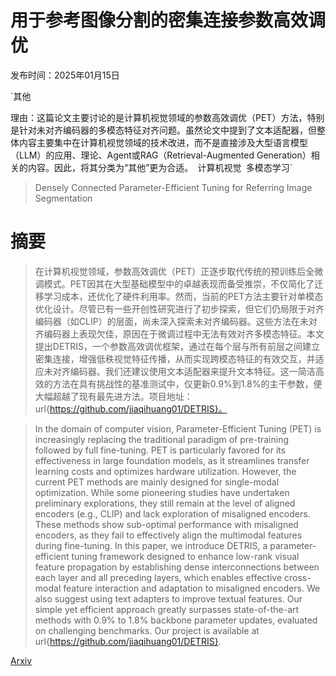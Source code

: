 # 用于参考图像分割的密集连接参数高效调优

发布时间：2025年01月15日

`其他

理由：这篇论文主要讨论的是计算机视觉领域的参数高效调优（PET）方法，特别是针对未对齐编码器的多模态特征对齐问题。虽然论文中提到了文本适配器，但整体内容主要集中在计算机视觉领域的技术改进，而不是直接涉及大型语言模型（LLM）的应用、理论、Agent或RAG（Retrieval-Augmented Generation）相关的内容。因此，将其分类为“其他”更为合适。` `计算机视觉` `多模态学习`

> Densely Connected Parameter-Efficient Tuning for Referring Image Segmentation

# 摘要

> 在计算机视觉领域，参数高效调优（PET）正逐步取代传统的预训练后全微调模式。PET因其在大型基础模型中的卓越表现而备受推崇，不仅简化了迁移学习成本，还优化了硬件利用率。然而，当前的PET方法主要针对单模态优化设计。尽管已有一些开创性研究进行了初步探索，但它们仍局限于对齐编码器（如CLIP）的层面，尚未深入探索未对齐编码器。这些方法在未对齐编码器上表现欠佳，原因在于微调过程中无法有效对齐多模态特征。本文提出DETRIS，一个参数高效调优框架，通过在每个层与所有前层之间建立密集连接，增强低秩视觉特征传播，从而实现跨模态特征的有效交互，并适应未对齐编码器。我们还建议使用文本适配器来提升文本特征。这一简洁高效的方法在具有挑战性的基准测试中，仅更新0.9%到1.8%的主干参数，便大幅超越了现有最先进方法。项目地址：url{https://github.com/jiaqihuang01/DETRIS}。

> In the domain of computer vision, Parameter-Efficient Tuning (PET) is increasingly replacing the traditional paradigm of pre-training followed by full fine-tuning. PET is particularly favored for its effectiveness in large foundation models, as it streamlines transfer learning costs and optimizes hardware utilization. However, the current PET methods are mainly designed for single-modal optimization. While some pioneering studies have undertaken preliminary explorations, they still remain at the level of aligned encoders (e.g., CLIP) and lack exploration of misaligned encoders. These methods show sub-optimal performance with misaligned encoders, as they fail to effectively align the multimodal features during fine-tuning. In this paper, we introduce DETRIS, a parameter-efficient tuning framework designed to enhance low-rank visual feature propagation by establishing dense interconnections between each layer and all preceding layers, which enables effective cross-modal feature interaction and adaptation to misaligned encoders. We also suggest using text adapters to improve textual features. Our simple yet efficient approach greatly surpasses state-of-the-art methods with 0.9% to 1.8% backbone parameter updates, evaluated on challenging benchmarks. Our project is available at url{https://github.com/jiaqihuang01/DETRIS}.

[Arxiv](https://arxiv.org/abs/2501.08580)